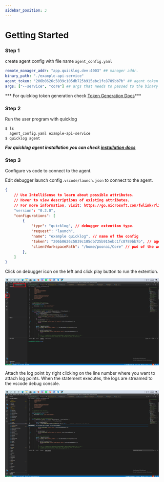 ```yaml
---
sidebar_position: 3
---
```


# Getting Started

### Step 1

create agent config with file name `agent_config.yaml`

```yaml
remote_manager_addr: "app.quicklog.dev:4003" ## manager addr. 
binary_path: "./example-api-service"
agent_token: "206b0626c5839c105db725b915ebc1fc8789bb7b" ## agent token
args: ["--service", "core"] ## args that needs to passed to the binary
```
*** For quicklog token generation check [Token Generation Docs](./TokenGeneration)*** 

### Step 2
Run the user program with quicklog

```shell
$ ls 
  agent_config.yaml example-api-service
$ quicklog agent
```


***For quicklog agent installation you can check [installation docs](./installation)***

### Step 3

Configure vs code to connect to the agent.

Edit debugger launch config`.vscode/launch.json` to connect to the agent.
```json
{
    // Use IntelliSense to learn about possible attributes.
    // Hover to view descriptions of existing attributes.
    // For more information, visit: https://go.microsoft.com/fwlink/?linkid=830387
    "version": "0.2.0",
    "configurations": [
        {
            "type": "quicklog", // debugger extention type.
            "request": "launch",
            "name": "example quicklog", // name of the config
            "token": "206b0626c5839c105db725b915ebc1fc8789bb7b", // agent token
            "clientWorkspacePath": "/home/poonai/Core" // pwd of the workspace
        },
    ]
}
```

Click on debugger icon on the left and click play button to run the extention.

![debugger icon](../assets/run-extention.png)

Attach the log point by right clicking on the line number where you want to attach log points. When the statement executes, the logs are streamed to the vscode debug console.

![logpoint](../assets/logpoint.png)